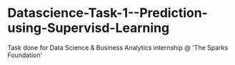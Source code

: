 # Datascience-Task-1--Prediction-using-Supervisd-Learning
Task done for Data Science & Business Analytics internship @ 'The Sparks Foundation'
